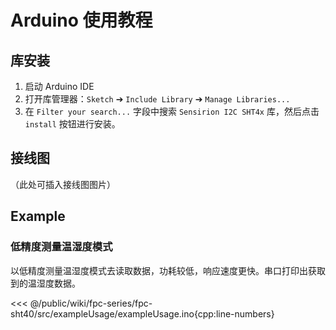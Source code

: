 # Arduino 使用教程

## 库安装

1. 启动 Arduino IDE
2. 打开库管理器：`Sketch` ➔ `Include Library` ➔ `Manage Libraries...`
3. 在 `Filter your search...` 字段中搜索 `Sensirion I2C SHT4x` 库，然后点击 `install` 按钮进行安装。

## 接线图

（此处可插入接线图图片）

## Example

### 低精度测量温湿度模式

以低精度测量温湿度模式去读取数据，功耗较低，响应速度更快。串口打印出获取到的温湿度数据。

<<< @/public/wiki/fpc-series/fpc-sht40/src/exampleUsage/exampleUsage.ino{cpp:line-numbers}

